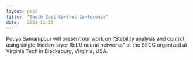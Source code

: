 ```yaml
---
layout: post
title:  "South East Control Conference"
date:   2021-11-22
---
```

Pouya Samanipour will present our work on "Stability analysis and control using single-hidden-layer ReLU neural networks" at the SECC organized at Virginia Tech in Blacksburg, Virginia, USA.
